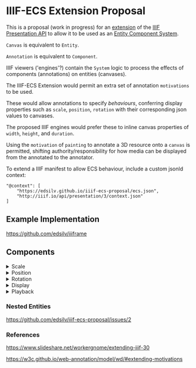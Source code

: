 # IIIF-ECS Extension Proposal

This is a proposal (work in progress) for an [extension](http://iiif.io/api/annex/registry/extensions/) of the [IIIF Presentation API](http://prezi3.iiif.io/api/presentation/3.0/) to allow it to be used as an [Entity Component System](https://en.wikipedia.org/wiki/Entity%E2%80%93component%E2%80%93system).

`Canvas` is equivalent to `Entity`.

`Annotation` is equivalent to `Component`.

IIIF viewers ('engines'?) contain the `System` logic to process the effects of components (annotations) on entities (canvases).

The IIIF-ECS Extension would permit an extra set of annotation `motivations` to be used.

These would allow annotations to specify _behaviours_, conferring display properties such as `scale`, `position`, `rotation` with their corresponding json values to canvases.

The proposed IIIF engines would prefer these to inline canvas properties of `width`, `height`, and `duration`.

Using the `motivation` of `painting` to annotate a 3D resource onto a `canvas` is permitted, shifting authority/responsibility for how media can be displayed from the annotated to the annotator.

To extend a IIIF manifest to allow ECS behaviour, include a custom jsonld context:

```
"@context": [
    "https://edsilv.github.io/iiif-ecs-proposal/ecs.json",
    "http://iiif.io/api/presentation/3/context.json"
]
```

## Example Implementation

https://github.com/edsilv/iiiframe

## Components

<details>
<summary>Scale</summary>

### Annotation

```json
{
    "id": "https://edsilv.github.io/iiif-ecs-proposal/continuous-images.json/items/canvas/1/annotation/1",
    "type": "Annotation",
    "motivation": "scale",
    "target": "https://edsilv.github.io/iiif-ecs-proposal/continuous-images.json/items/canvas/1",
    "body": {
        "id": "https://edsilv.github.io/iiif-ecs-proposal/annotations/continuous-images/scale.json",
        "format": "application/json"
    }
}
```

### Annotation Body

```json
{
    "x": 100,
    "y": 100
}
```

In the example above, the `x` and `y`values describe a flat plane with width and height of 100. `z` is also allowed, but can be omitted. This is equivalent to a conventional 2D image.

</details>

<details>
<summary>Position</summary>

### Annotation

```json
{
    "id": "https://edsilv.github.io/iiif-ecs-proposal/3d-transform.json/items/canvas/0/annotation/2",
    "type": "Annotation",
    "motivation": "position",
    "target": "https://edsilv.github.io/iiif-ecs-proposal/3d-transform.json/items/canvas/0",
    "body": {
        "id": "https://edsilv.github.io/iiif-ecs-proposal/annotations/3d-transform/position.json",
        "format": "application/json"
    }
}
```

### Annotation Body

```json
{
    "x": 0,
    "y": 0,
    "z": -1
}
```

Defines the position of the canvas relative to the camera. In this example, centered and 1 unit's distance away.

</details>

<details>
<summary>Rotation</summary>

### Annotation

```json
{
    "id": "https://edsilv.github.io/iiif-ecs-proposal/3d-transform.json/items/canvas/0/annotation/3",
    "type": "Annotation",
    "motivation": "rotation",
    "target": "https://edsilv.github.io/iiif-ecs-proposal/3d-transform.json/items/canvas/0",
    "body": {
        "id": "https://edsilv.github.io/iiif-ecs-proposal/annotations/3d-transform/rotation.json",
        "format": "application/json"
    }
}
```

### Annotation Body

```json
{
    "x": 45,
    "y": 90,
    "z": 180
}
```

Rotate 45 degrees about the `x` axis, 90 degrees about the `y` axis, and 180 degrees about the `z` axis.

</details>

<details>
<summary>Display</summary>

### Annotation

```json
{
    "id": "https://edsilv.github.io/iiif-ecs-proposal/continuous-images.json/items/canvas/3/annotation/2",
    "type": "Annotation",
    "motivation": "display",
    "target": "https://edsilv.github.io/iiif-ecs-proposal/continuous-images.json/items/canvas/2",
    "body": {
        "id": "https://edsilv.github.io/iiif-ecs-proposal/annotations/continuous-images/display.json",
        "format": "application/json"
    }
}
```

### Annotation Body

```json
{
    "viewingDirection": "top-to-bottom",
    "continuous": true
}
```

The `continuous` `viewingHint` or `behavior` requires the presence of a `viewingDirection` in IIIF. I propose that these are consolidated into properties of a single `display` component per `canvas`.

<!-- In a 3D context, a `viewingDirection` of `top-to-bottom` could imply stacking on the z index. Maybe add `near-to-far`, `far-to-near` to remove ambiguity? -->

<!-- `viewingDirection` could have a default value of `left-to-right`, `continuous` of `false`.

If `continuous` is `false`, is that equivalent to stacking on the z axis? i.e. `viewingDirection:near-to-far`? -->

</details>

<details>
<summary>Playback</summary>

### Annotation

```json
{
    "id": "https://edsilv.github.io/iiif-ecs-proposal/auto-advancing-audio.json/items/canvas/0/annotation/1",
    "type": "Annotation",
    "motivation": "playback",
    "target": "https://edsilv.github.io/iiif-ecs-proposal/auto-advancing-audio.json/items/canvas/0",
    "body": {
        "id": "https://edsilv.github.io/iiif-ecs-proposal/annotations/auto-advancing-audio/playback.json",
        "format": "application/json"
    }
}
```

### Annotation Body

```json
{
    "duration": 3723.4,
    "continuous": true
}
```

The playback component adds `duration` and other temporal properties to a `canvas`.

The `continuous` property in this context instructs the playback `system` to advance to the next playable `canvas` when this `canvas`'s playable `duration` ends.

</details>

### Nested Entities

https://github.com/edsilv/iiif-ecs-proposal/issues/2


### References

https://www.slideshare.net/workergnome/extending-iiif-30

https://w3c.github.io/web-annotation/model/wd/#extending-motivations

<!--
## Notes

Does the `painting` motivation still make sense? Does one 'paint' a non-visual audio file onto a canvas? Perhaps something like `asset` is more generic?

Three.js would allow [2D](https://threejs.org/docs/#api/cameras/OrthographicCamera) or [3D](https://threejs.org/docs/#api/cameras/PerspectiveCamera) presentation. Perhaps use a `camera` component with a `projection` value of `orthographic` or `perspective`?

aframe (written in three.js) has a complete ECS implementation already. Work would be required to map IIIF ECS components to [aframe components](https://github.com/aframevr/aframe/tree/master/docs/components).
-->
